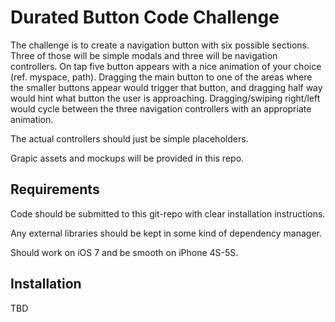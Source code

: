 Durated Button Code Challenge
=============================

The challenge is to create a navigation button with six possible sections. Three of those will be simple modals and three will be navigation controllers. On tap five button appears with a nice animation of your choice (ref. myspace, path). Dragging the main button to one of the areas where the smaller buttons appear would trigger that button, and dragging half way would hint what button the user is approaching. Dragging/swiping right/left would cycle between the three navigation controllers with an appropriate animation. 

The actual controllers should just be simple placeholders. 

Grapic assets and mockups will be provided in this repo.

Requirements
------------

Code should be submitted to this git-repo with clear installation instructions. 

Any external libraries should be kept in some kind of dependency manager.

Should work on iOS 7 and be smooth on iPhone 4S-5S.

Installation
------------

TBD
